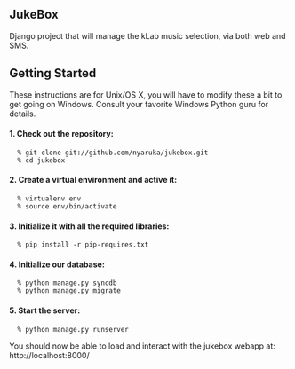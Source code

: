 JukeBox
-----------

Django project that will manage the kLab music selection, via both web and SMS.

## Getting Started

These instructions are for Unix/OS X, you will have to modify these a bit to get going on Windows.  Consult your favorite Windows Python guru for details.

#### 1. Check out the repository:

```
  % git clone git://github.com/nyaruka/jukebox.git
  % cd jukebox
```

#### 2. Create a virtual environment and active it:

```  
  % virtualenv env
  % source env/bin/activate
```

#### 3. Initialize it with all the required libraries:

```   
  % pip install -r pip-requires.txt
```

#### 4. Initialize our database:

```
  % python manage.py syncdb
  % python manage.py migrate
```

#### 5. Start the server:

```
  % python manage.py runserver
```

You should now be able to load and interact with the jukebox webapp at: http://localhost:8000/